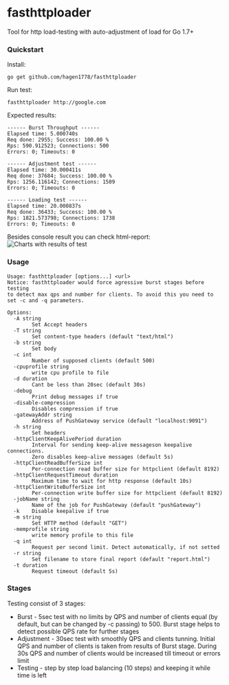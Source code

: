# fasthttploader

Tool for http load-testing with auto-adjustment of load for Go 1.7+

### Quickstart
Install:
```
go get github.com/hagen1778/fasthttploader
```

Run test:
```
fasthttploader http://google.com
```

Expected results:
```
------ Burst Throughput ------
Elapsed time: 5.000740s
Req done: 2955; Success: 100.00 %
Rps: 590.912523; Connections: 500
Errors: 0; Timeouts: 0

------ Adjustment test ------
Elapsed time: 30.000411s
Req done: 37684; Success: 100.00 %
Rps: 1256.116142; Connections: 1509
Errors: 0; Timeouts: 0

------ Loading test ------
Elapsed time: 20.000837s
Req done: 36433; Success: 100.00 %
Rps: 1821.573798; Connections: 1738
Errors: 0; Timeouts: 0
```

Besides console result you can check html-report:
![Charts with results of test](https://raw.githubusercontent.com/hagen1778/fasthttploader/master/charts.jpg "Result chart")

### Usage
```
Usage: fasthttploader [options...] <url>
Notice: fasthttploader would force agressive burst stages before testing 
to detect max qps and number for clients. To avoid this you need to 
set -c and -q parameters.

Options:
  -A string
        Set Accept headers
  -T string
        Set content-type headers (default "text/html")
  -b string
        Set body
  -c int
        Number of supposed clients (default 500)
  -cpuprofile string
        write cpu profile to file
  -d duration
        Cant be less than 20sec (default 30s)
  -debug
        Print debug messages if true
  -disable-compression
        Disables compression if true
  -gatewayAddr string
        Address of PushGateway service (default "localhost:9091")
  -h string
        Set headers
  -httpClientKeepAlivePeriod duration
        Interval for sending keep-alive messageson keepalive connections. 
        Zero disables keep-alive messages (default 5s)
  -httpClientReadBufferSize int
        Per-connection read buffer size for httpclient (default 8192)
  -httpClientRequestTimeout duration
        Maximum time to wait for http response (default 10s)
  -httpClientWriteBufferSize int
        Per-connection write buffer size for httpclient (default 8192)
  -jobName string
        Name of the job for PushGateway (default "pushGateway")
  -k    Disable keepalive if true
  -m string
        Set HTTP method (default "GET")
  -memprofile string
        write memory profile to this file
  -q int
        Request per second limit. Detect automatically, if not setted
  -r string
        Set filename to store final report (default "report.html")
  -t duration
        Request timeout (default 5s)

```

### Stages
Testing consist of 3 stages:
* Burst - 5sec test with no limits by QPS and number of clients equal (by default, but can be changed by -c passing) to 500. Burst stage helps to detect possible QPS rate for further stages
* Adjustment - 30sec test with smoothly QPS and clients tunning. Initial QPS and number of clients is taken from results of Burst stage. During 30s QPS and number of clients would be increased
till timeout or errors limit
* Testing - step by step load balancing (10 steps) and keeping it while time is left

